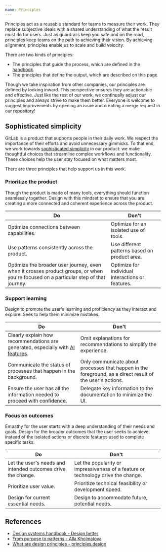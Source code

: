 ```yaml
---
name: Principles
---
```


Principles act as a reusable standard for teams to measure their work. They replace subjective ideals with a shared understanding of what the result must do for users. Just as guardrails keep you safe and on the road, principles keep teams on the path to achieving their vision. By achieving alignment, principles enable us to scale and build velocity.

There are two kinds of principles:

- The principles that guide the process, which are defined in the [handbook](https://about.gitlab.com/handbook/product/#product-principles).
- The principles that define the output, which are described on this page.

Though we take inspiration from other companies, our principles are defined by looking inward. This perspective ensures they are actionable and effective. Just like the rest of our work, we continually adjust our principles and always strive to make them better. Everyone is welcome to suggest improvements by opening an issue and creating a merge request in our [repository](https://gitlab.com/gitlab-org/gitlab-services/design.gitlab.com)!

## Sophisticated simplicity

GitLab is a product that supports people in their daily work. We respect the importance of their efforts and avoid unnecessary gimmicks. To that end, we work towards [sophisticated simplicity](https://handbook.gitlab.com/handbook/product/ux/product-designer/#aiming-towards-sophisticated-simplicity) in our product: we make thoughtful choices that streamline complex workflows and functionality. These choices help the user stay focused on what matters most.

There are three principles that help support us in this work.

### Prioritize the product

Though the product is made of many tools, everything should function seamlessly together. Design with this mindset to ensure that you are creating a more connected and coherent experience across the product.

| Do                                                                                                                                              | Don't                                                                                                                                                              |
| ----------------------------------------------------------------------------------------------------------------------------------------------- | ------------------------------------------------------------------------------------------------------------------------------------------------------------------ |
| Optimize connections between capabilities. | Optimize for an isolated use of tools.  |
| Use patterns consistently across the product. | Use different patterns based on product area.  |
| Optimize the broader user journey, even when it crosses product groups, or when you're focused on a particular step of that journey. | Optimize for individual interactions or features.  |

<!--
 1. **Bold sub principle(s) title** Explanation, plus optional reference
  - Example(s), plus link towards a reference in real-life
-->

### Support learning

Design to promote the user's learning and proficiency as they interact and explore. Seek to help them minimize mistakes.

| Do                                                                                                                                              | Don't                                                                                                                                                              |
| ----------------------------------------------------------------------------------------------------------------------------------------------- | ------------------------------------------------------------------------------------------------------------------------------------------------------------------ |
| Clearly explain how recommendations are generated, especially with [AI features](/usability/ai-human-interaction#be-transparent). | Omit explanations for recommendations to simplify the experience. |
| Communicate the status of processes that happen in the background. | Only communicate about processes that happen in the foreground, as a direct result of the user's actions. |
| Ensure the user has all the information needed to proceed with confidence. | Delegate key information to the documentation to minimize the UI. |

<!--
1. **Bold sub principle(s) title** Explanation, plus optional reference
  - Example(s), plus link towards a reference in real-life
-->

### Focus on outcomes

Empathy for the user starts with a deep understanding of their needs and goals. Design for the broader outcomes that the user seeks to achieve, instead of the isolated actions or discrete features used to complete specific tasks.

| Do                                                                                                                                              | Don't                                                                                                                                                              |
| ----------------------------------------------------------------------------------------------------------------------------------------------- | ------------------------------------------------------------------------------------------------------------------------------------------------------------------ |
| Let the user's needs and intended outcomes drive the change. | Let the popularity or impressiveness of a feature or technology drive the change. |
| Prioritize user value. | Prioritize technical feasibility or development speed. |
| Design for current essential needs. | Design to accommodate future, potential needs. |

## References

- [Design systems handbook - Design better](https://www.designbetter.co/design-systems-handbook/expanding-design-system)
- [From purpose to patterns - Alla Kholmatova](https://speakerdeck.com/craftui/from-purpose-to-patterns)
- [What are design principles - principles.design](https://principles.design/#what-are-design-principles)
